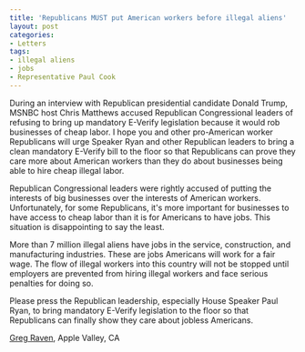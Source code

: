 ```yaml
---
title: 'Republicans MUST put American workers before illegal aliens'
layout: post
categories:
- Letters
tags:
- illegal aliens
- jobs
- Representative Paul Cook
---
```


During an interview with Republican presidential candidate Donald Trump, MSNBC host Chris Matthews accused Republican Congressional leaders of refusing to bring up mandatory E-Verify legislation because it would rob businesses of cheap labor. I hope you and other pro-American worker Republicans will urge Speaker Ryan and other Republican leaders to bring a clean mandatory E-Verify bill to the floor so that Republicans can prove they care more about American workers than they do about businesses being able to hire cheap illegal labor.  
  
Republican Congressional leaders were rightly accused of putting the interests of big businesses over the interests of American workers. Unfortunately, for some Republicans, it's more important for businesses to have access to cheap labor than it is for Americans to have jobs. This situation is disappointing to say the least.

More than 7 million illegal aliens have jobs in the service, construction, and manufacturing industries. These are jobs Americans will work for a fair wage. The flow of illegal workers into this country will not be stopped until employers are prevented from hiring illegal workers and face serious penalties for doing so.

Please press the Republican leadership, especially House Speaker Paul Ryan, to bring mandatory E-Verify legislation to the floor so that Republicans can finally show they care about jobless Americans.

[Greg Raven](https://www.gregraven.org), Apple Valley, CA